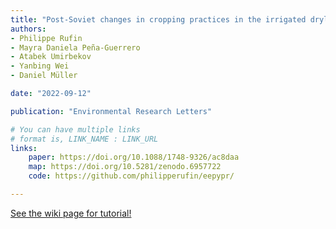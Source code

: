 ```yaml
---
title: "Post-Soviet changes in cropping practices in the irrigated drylands of the Aral Sea basin"
authors:
- Philippe Rufin
- Mayra Daniela Peña-Guerrero
- Atabek Umirbekov
- Yanbing Wei
- Daniel Müller

date: "2022-09-12"

publication: "Environmental Research Letters"

# You can have multiple links
# format is, LINK_NAME : LINK_URL
links:
    paper: https://doi.org/10.1088/1748-9326/ac8daa
    map: https://doi.org/10.5281/zenodo.6957722
    code: https://github.com/philipperufin/eepypr/

---
```



[See the wiki page for tutorial!](https://github.com/hadisinaee/avicenna/wiki)